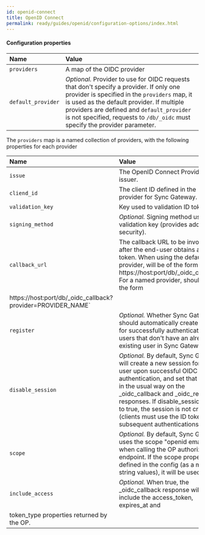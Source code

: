 ```yaml
---
id: openid-connect
title: OpenID Connect
permalink: ready/guides/openid/configuration-options/index.html
---
```


#### Configuration properties

| Name | Value |
|:-----|:------|
|`providers`|A map of the OIDC provider|
|`default_provider`|_Optional._ Provider to use for OIDC requests that don't specify a provider. If only one provider is specified in the `providers` map, it is used as the default provider. If multiple providers are defined and `default_provider` is not specified, requests to `/db/_oidc` must specify the provider parameter.|

The `providers` map is a named collection of providers, with the following properties for each provider

| Name | Value |
|:-----|:------|
|`issue`|The OpenID Connect Provider issuer.|
|`cliend_id`|The client ID defined in the provider for Sync Gateway.|
|`validation_key`|Key used to validation ID tokens.|
|`signing_method`|_Optional._ Signing method used for validation key (provides additional security).|
|`callback_url`|The callback URL to be invoked after the end-user obtains a client token. When using the default provider, will be of the form https://host:port/db/_oidc_callback. For a named provider, should be of the form 
https://host:port/db/_oidc_callback?provider=PROVIDER_NAME`|
|`register`|_Optional._ Whether Sync Gateway should automatically create users for successfully authenticated users that don't have an already existing user in Sync Gateway.|
|`disable_session`|_Optional._ By default, Sync Gateway will create a new session for the user upon successful OIDC authentication, and set that session in the usual way on the _oidc_callback and _oidc_refresh responses. If disable_session is set to true, the session is not created (clients must use the ID token for subsequent authentications).|
|`scope`|_Optional._ By default, Sync Gateway uses the scope "openid email" when calling the OP authorize endpoint. If the scope property is defined in the config (as a map of string values), it will be used.|
|`include_access`|_Optional._ When true, the _oidc_callback response will include the access_token, expires_at and 
token_type properties returned by the OP.|
